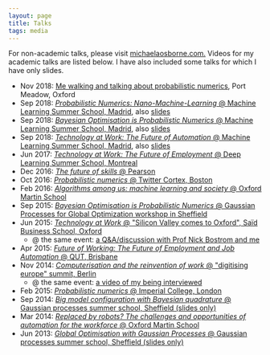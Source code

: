 ```yaml
---
layout: page
title: Talks
tags: media
---
```


For non-academic talks, please visit [michaelaosborne.com.](https://michaelaosborne.com) Videos for my academic talks are listed below. I have also included some talks for which I have only slides. 

* Nov 2018: [Me walking and talking about probabilistic numerics](https://www.youtube.com/watch?v=__XPG6Gsi1w), Port Meadow, Oxford
* Sep 2018: [*Probabilistic Numerics: Nano-Machine-Learning* @ Machine Learning Summer School, Madrid](https://youtu.be/kltgG6ILRm0), also [slides](https://github.com/danielhernandezlobato/MLSS2018_Madrid/blob/master/osborne1.pdf?raw=true)
* Sep 2018: [*Bayesian Optimisation is Probabilistic Numerics* @ Machine Learning Summer School, Madrid](https://youtu.be/7-UvD3YP61k), also [slides](https://github.com/danielhernandezlobato/MLSS2018_Madrid/blob/master/osborne2.pdf?raw=true)
* Sep 2018: [*Technology at Work: The Future of Automation* @ Machine Learning Summer School, Madrid](https://youtu.be/6hU_O-WUcbg), also [slides](https://github.com/danielhernandezlobato/MLSS2018_Madrid/blob/master/osborne3.pdf?raw=true)
* Jun 2017: [*Technology at Work: The Future of Employment* @ Deep Learning Summer School, Montreal](https://www.youtube.com/watch?v=-eQNObP6QrQ)
* Dec 2016: [*The future of skills* @ Pearson](https://www.youtube.com/watch?v=QZuRElgvWwA)
* Oct 2016: [*Probabilistic numerics* @ Twitter Cortex, Boston](https://www.periscope.tv/w/1dRKZRvZpyrKB)
* Feb 2016: [*Algorithms among us: machine learning and society* @ Oxford Martin School](http://www.oxfordmartin.ox.ac.uk/videos/view/541)
* Sep 2015: [*Bayesian Optimisation is Probabilistic Numerics* @ Gaussian Processes for Global Optimization workshop in Sheffield](https://www.youtube.com/watch?v=MNcl_DIq5vM)
* Jun 2015: [*Technology at Work* @ "Silicon Valley comes to Oxford", Saïd Business School, Oxford](https://www.youtube.com/watch?v=DocR4IZzBzU)
    - @ the same event: [a Q&A/discussion with Prof Nick Bostrom and me](https://www.youtube.com/watch?v=-nGNZq0fbv8)  
* Apr 2015: [*Future of Working: The Future of Employment and Job Automation* @ QUT, Brisbane](https://www.youtube.com/watch?v=uW9H2icp8BE&t=1s)
* Nov 2014: [*Computerisation and the reinvention of work* @ "digitising europe" summit, Berlin](https://www.youtube.com/watch?v=61JyvmQXpww)
    - @ the same event: [a video of my being interviewed](https://www.youtube.com/watch?v=U3xcFLmankg)
* Feb 2015: [*Probabilistic numerics* @ Imperial College, London](http://panopto.imperial.ac.uk/Panopto/Pages/Viewer.aspx?id=9ca7b787-7310-469d-a47c-deaac7ca313f)
* Sep 2014: [*Big model configuration with Bayesian quadrature* @ Gaussian processes summer school, Sheffield (slides only)](http://ml.dcs.shef.ac.uk/gpss/gpss14/)
* Mar 2014: [*Replaced by robots? The challenges and opportunities of automation for the workforce* @ Oxford Martin School](http://www.oxfordmartin.ox.ac.uk/videos/view/375)
* Jun 2013: [*Global Optimisation with Gaussian Processes* @ Gaussian processes summer school, Sheffield (slides only)](http://ml.dcs.shef.ac.uk/gpss/gpss13/)

